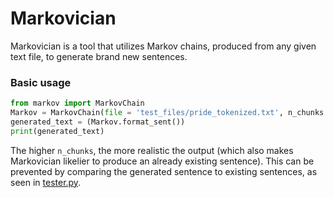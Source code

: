 # Markovician

Markovician is a tool that utilizes Markov chains, produced from any given
text file, to generate brand new sentences.

### Basic usage

```python
from markov import MarkovChain
Markov = MarkovChain(file = 'test_files/pride_tokenized.txt', n_chunks = 2)
generated_text = (Markov.format_sent())
print(generated_text)
```
The higher `n_chunks`, the more realistic the output (which also makes Markovician
likelier to produce an already existing sentence). This can be prevented by
comparing the generated sentence to existing sentences, as seen in [tester.py](tester.py).
